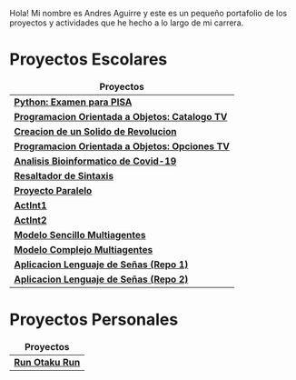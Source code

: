 Hola! Mi nombre es Andres Aguirre y este es un pequeño portafolio de los proyectos y actividades que he hecho a lo largo de mi carrera.

# Proyectos Escolares

<table>
  <thead align="center">
    <tr border: none;>
      <td><b>Proyectos</b></td>
    </tr>
  </thead>
  <tbody>
    <tr>
      <td><a href="https://github.com/AndresA6180/examen-pisa"><b>Python: Examen para PISA</b></a></td>
    </tr>
	  <tr>
      <td><a href="https://github.com/AndresA6180/catalogo-tv"><b>Programacion Orientada a Objetos: Catalogo TV</b></a></td>
    </tr>
    <tr>
      <td><a href="https://github.com/AndresA6180/solido-de-revolucion"><b>Creacion de un Solido de Revolucion</b></a></td>
    </tr>
    <tr>
      <td><a href="https://github.com/AndresA6180/opciones-tv"><b>Programacion Orientada a Objetos: Opciones TV</b></a></td>
    </tr>
    <tr>
      <td><a href="https://github.com/AndresA6180/analisis-covid"><b>Analisis Bioinformatico de Covid-19</b></a></td>
    </tr>
    <tr>
      <td><a href="https://github.com/AndresA6180/resaltador-de-sintaxis"><b>Resaltador de Sintaxis</b></a></td>
    </tr>
    <tr>
      <td><a href="https://github.com/AndresA6180/proyecto-paralelo"><b>Proyecto Paralelo</b></a></td>
    </tr>
    <tr>
      <td><a href="https://github.com/Daniel-Ev-Esc/ActInt1"><b>ActInt1</b></a></td>
    </tr>
    <tr>
      <td><a href="https://github.com/4lb3rt0r/ActInt2"><b>ActInt2</b></a></td>
    </tr>
    <tr>
      <td><a href="https://github.com/RodrigoGalvan/MAS_CG_Actividad_Integradora"><b>Modelo Sencillo Multiagentes</b></a></td>
    </tr>
    <tr>
      <td><a href="https://github.com/RodrigoGalvan/MAS_CG_Reto"><b>Modelo Complejo Multiagentes</b></a></td>
    </tr>
    <tr>
      <td><a href="https://github.com/AndresA6180/RetoJohnDeere"><b>Aplicacion Lenguaje de Señas (Repo 1)</b></a></td>
    </tr>
    <tr>
      <td><a href="https://github.com/RodrigoGalvan/JohnDeereAppLSM.git"><b>Aplicacion Lenguaje de Señas (Repo 2)</b></a></td>
    </tr>
  </tbody>
</table>

# Proyectos Personales

<table>
  <thead align="center">
    <tr border: none;>
      <td><b>Proyectos</b></td>
    </tr>
  </thead>
  <tbody>
    <tr>
      <td><a href="https://github.com/Gifly/Run-Otaku-Run"><b>Run Otaku Run</b></a></td>
    </tr>
  </tbody>
</table>

